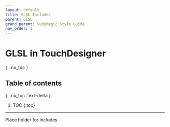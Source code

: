 ```yaml
---
layout: default
title: GLSL Includes
parent: GLSL
grand_parent: SudoMagic Style Guide
nav_order: 3
---
```


# GLSL in TouchDesigner
{: .no_toc }

## Table of contents
{: .no_toc .text-delta }

1. TOC
{:toc}

---

Place holder for includes